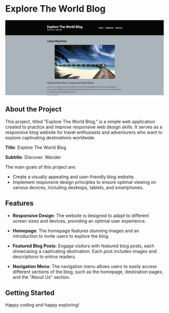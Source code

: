 # Explore The World Blog

![Explore The World Blog](images/blog.png)

## About the Project

This project, titled "Explore The World Blog," is a simple web application created to practice and improve responsive web design skills. It serves as a responsive blog website for travel enthusiasts and adventurers who want to explore captivating destinations worldwide.

**Title**: Explore The World Blog

**Subtitle**: Discover. Wander

The main goals of this project are:

- Create a visually appealing and user-friendly blog website.
- Implement responsive design principles to ensure optimal viewing on various devices, including desktops, tablets, and smartphones.

## Features

- **Responsive Design**: The website is designed to adapt to different screen sizes and devices, providing an optimal user experience.

- **Homepage**: The homepage features stunning images and an introduction to invite users to explore the blog.

- **Featured Blog Posts**: Engage visitors with featured blog posts, each showcasing a captivating destination. Each post includes images and descriptions to entice readers.

- **Navigation Menu**: The navigation menu allows users to easily access different sections of the blog, such as the homepage, destination pages, and the "About Us" section.

## Getting Started

Happy coding and happy exploring!
